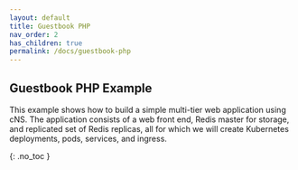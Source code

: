 ```yaml
---
layout: default
title: Guestbook PHP
nav_order: 2
has_children: true
permalink: /docs/guestbook-php
---
```



## Guestbook PHP Example

This example shows how to build a simple multi-tier web application using cNS. The application consists of a web front end, Redis master for storage, and replicated set of Redis replicas, all for which we will create Kubernetes deployments, pods, services, and ingress.

{: .no_toc }
